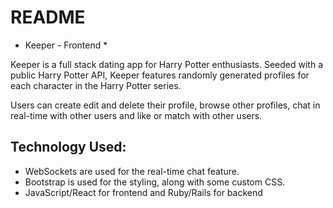 # README
* Keeper - Frontend *

Keeper is a full stack dating app for Harry Potter enthusiasts. Seeded with a public Harry Potter API, 
Keeper features randomly generated profiles for each character in the Harry Potter series.

Users can create edit and delete their profile, browse other profiles, chat in real-time with other users 
and like or match with other users.


## Technology Used:
- WebSockets are used for the real-time chat feature.
- Bootstrap is used for the styling, along with some custom CSS.
- JavaScript/React for frontend and Ruby/Rails for backend
